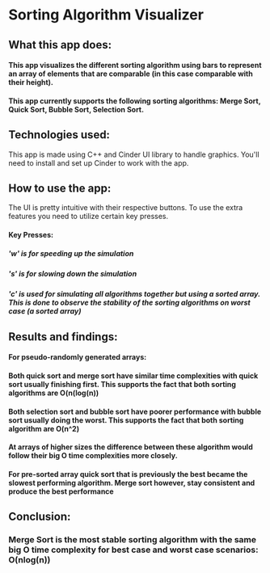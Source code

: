 # Sorting Algorithm Visualizer
## What this app does:
#### This app visualizes the different sorting algorithm using bars to represent an array of elements that are comparable (in this case comparable with their height). 
#### This app currently supports the following sorting algorithms: Merge Sort, Quick Sort, Bubble Sort, Selection Sort.


## Technologies used:
This app is made using C++ and Cinder UI library to handle graphics. You'll need to install and set up Cinder to work with the app. 

## How to use the app:
The UI is pretty intuitive with their respective buttons.
To use the extra features you need to utilize certain key presses.
#### Key Presses:
##### 'w' is for speeding up the simulation
##### 's' is for slowing down the simulation
##### 'c' is used for simulating all algorithms together but using a sorted array. This is done to observe the stability of the sorting algorithms on worst case (a sorted array)

## Results and findings:
#### For pseudo-randomly generated arrays:
#### Both quick sort and merge sort have similar time complexities with quick sort usually finishing first. This supports the fact that both sorting algorithms are O(n(log(n))
#### Both selection sort and bubble sort have poorer performance with bubble sort usually doing the worst. This supports the fact that both sorting algorithm are O(n^2)
#### At arrays of higher sizes the difference between these algorithm would follow their big O time complexities more closely.
#### For pre-sorted array quick sort that is previously the best became the slowest performing algorithm. Merge sort however, stay consistent and produce the best performance

## Conclusion:
### Merge Sort is the most stable sorting algorithm with the same big O time complexity for best case and worst case scenarios: O(nlog(n))

